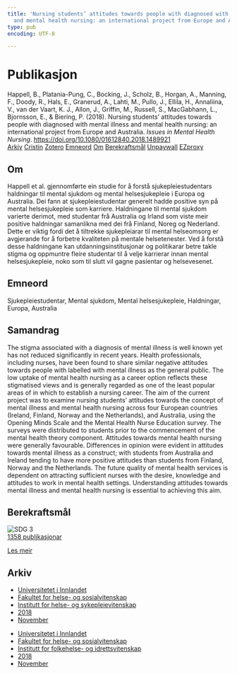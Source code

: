 ```yaml
---
title: 'Nursing students’ attitudes towards people with diagnosed with mental illness
  and mental health nursing: an international project from Europe and Australia'
type: pub
encoding: UTF-8

---
```

<h1>Publikasjon</h1>
<article id="csl-bib-container-A7VAG6AC" class="csl-bib-container">
  <div class="csl-bib-body"> <div class="csl-entry">Happell, B., Platania-Pung, C., Bocking, J., Scholz, B., Horgan, A., Manning, F., Doody, R., Hals, E., Granerud, A., Lahti, M., Pullo, J., Ellila, H., Annaliina, V., van der Vaart, K. J., Allon, J., Griffin, M., Russell, S., MacGabhann, L., Bjornsson, E., &#38; Biering, P. (2018). Nursing students’ attitudes towards people with diagnosed with mental illness and mental health nursing: an international project from Europe and Australia. <i>Issues in Mental Health Nursing</i>. <a href="https://doi.org/10.1080/01612840.2018.1489921">https://doi.org/10.1080/01612840.2018.1489921</a></div> </div>
  <div class="csl-bib-buttons">
    <a href="#taxonomy-article-A7VAG6AC" alt="archive" class="csl-bib-button">Arkiv</a>
    <a href="https://app.cristin.no/results/show.jsf?id=1628303" alt="Cristin" class="csl-bib-button">Cristin</a>
    <a href="http://zotero.org/groups/5881554/items/A7VAG6AC" alt="Zotero" class="csl-bib-button">Zotero</a>
    <a href="#keywords-article-A7VAG6AC" alt="keywords" class="csl-bib-button">Emneord</a>
    <a href="#about-article-A7VAG6AC" alt="about_pub" class="csl-bib-button">Om</a>
    <a href="#sdg-article-A7VAG6AC" alt="sdg" class="csl-bib-button">Berekraftsmål</a>
    <a href="https://doi.org/10.1080/01612840.2018.1489921" alt="Unpaywall" class="csl-bib-button">Unpaywall</a>
    <a href="https://doi.org/10.1080/01612840.2018.1489921" alt="EZproxy" class="csl-bib-button">EZproxy</a>
  </div>
  <div id="csl-bib-meta-container-A7VAG6AC"></div>
</article>
<div id="csl-bib-meta-A7VAG6AC" class="csl-bib-meta">
  <article id="about-article-A7VAG6AC" class="about_pub-article">
    <h1>Om</h1>
    Happell et al. gjennomførte ein studie for å forstå sjukepleiestudentars haldningar til mental sjukdom og mental helsesjukepleie i Europa og Australia. Dei fann at sjukepleiestudentar generelt hadde positive syn på mental helsesjukepleie som karriere. Haldningane til mental sjukdom varierte derimot, med studentar frå Australia og Irland som viste meir positive haldningar samanlikna med dei frå Finland, Noreg og Nederland. Dette er viktig fordi det å tiltrekke sjukepleiarar til mental helseomsorg er avgjerande for å forbetre kvaliteten på mentale helsetenester. Ved å forstå desse haldningane kan utdanningsinstitusjonar og politikarar betre takle stigma og oppmuntre fleire studentar til å velje karrierar innan mental helsesjukepleie, noko som til slutt vil gagne pasientar og helsevesenet.
  </article>
  <article id="keywords-article-A7VAG6AC" class="keywords-article">
    <h1>Emneord</h1>
    Sjukepleiestudentar, Mental sjukdom, Mental helsesjukepleie, Haldningar, Europa, Australia
  </article>
  <article id="abstract-article-A7VAG6AC" class="abstract-article">
    <h1>Samandrag</h1>
    The stigma associated with a diagnosis of mental illness is well known yet has not reduced significantly in recent years. Health professionals, including nurses, have been found to share similar negative attitudes towards people with labelled with mental illness as the general public. The low uptake of mental health nursing as a career option reflects these stigmatised views and is generally regarded as one of the least popular areas of in which to establish a nursing career. The aim of the current project was to examine nursing students’ attitudes towards the concept of mental illness and mental health nursing across four European countries (Ireland, Finland, Norway and the Netherlands), and Australia, using the Opening Minds Scale and the Mental Health Nurse Education survey. The surveys were distributed to students prior to the commencement of the mental health theory component. Attitudes towards mental health nursing were generally favourable. Differences in opinion were evident in attitudes towards mental illness as a construct; with students from Australia and Ireland tending to have more positive attitudes than students from Finland, Norway and the Netherlands. The future quality of mental health services is dependent on attracting sufficient nurses with the desire, knowledge and attitudes to work in mental health settings. Understanding attitudes towards mental illness and mental health nursing is essential to achieving this aim.
  </article>
  <article id="sdg-article-A7VAG6AC" class="sdg-article">
    <h1>Berekraftsmål</h1>
    <div class="sdg-container"><div id="sdg3" class="sdg">
        <img src="{{< params subfolder >}}images/sdg/sdg03_nn.png" class="image" alt="SDG 3">
        <div class="sdg-overlay">
          <a href="{{< params subfolder >}}nn/archive/?sdg=3#archive" class="sdg-publication-count"><span>1358</span> publikasjonar</a>
          <p><a href="https://fn.no/om-fn/fns-baerekraftsmaal/god-helse-og-livskvalitet?lang=nno-NO" class="sdg-read-more">Les meir</a></p>
        </div>
      </div></div>
  </article>
  <article id="taxonomy-article-A7VAG6AC" class="taxonomy-article">
    <h1>Arkiv</h1>
    <ul>
      <li><a href="{{< params subfolder >}}nn/archive/?key=3DCRN523">Universitetet i Innlandet</a></li>
      <li><a href="{{< params subfolder >}}nn/archive/?key=IDKFS3MX">Fakultet for helse- og sosialvitenskap</a></li>
      <li><a href="{{< params subfolder >}}nn/archive/?key=GTV4ECMZ">Institutt for helse- og sykepleievitenskap</a></li>
      <li><a href="{{< params subfolder >}}nn/archive/?key=676HMQBA">2018</a></li>
      <li><a href="{{< params subfolder >}}nn/archive/?key=QBYYL8BM">November</a></li>
    </ul>
    <ul>
      <li><a href="{{< params subfolder >}}nn/archive/?key=3DCRN523">Universitetet i Innlandet</a></li>
      <li><a href="{{< params subfolder >}}nn/archive/?key=IDKFS3MX">Fakultet for helse- og sosialvitenskap</a></li>
      <li><a href="{{< params subfolder >}}nn/archive/?key=FJXE3Z8X">Institutt for folkehelse- og idrettsvitenskap</a></li>
      <li><a href="{{< params subfolder >}}nn/archive/?key=H5P87HVL">2018</a></li>
      <li><a href="{{< params subfolder >}}nn/archive/?key=B6VAV5UR">November</a></li>
    </ul>
  </article>
</div>
